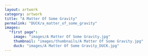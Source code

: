 ```yaml
---
layout: artwork
category: artwork
title: "A Matter Of Some Gravity"
permalink: "DUCK/a_matter_of_some_gravity"
images:
  "first page":
    image: "images/A Matter Of Some Gravity.jpg"
    thumbnail: "images/thumbnails/A Matter Of Some Gravity.jpg"
    duck: "images/A Matter Of Some Gravity_DUCK.jpg"
---
```

